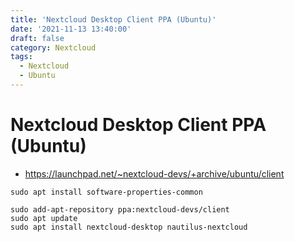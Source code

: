 ```yaml
---
title: 'Nextcloud Desktop Client PPA (Ubuntu)'
date: '2021-11-13 13:40:00'
draft: false
category: Nextcloud
tags:
  - Nextcloud
  - Ubuntu
---
```

# Nextcloud Desktop Client PPA (Ubuntu)
- <https://launchpad.net/~nextcloud-devs/+archive/ubuntu/client>

```shell
sudo apt install software-properties-common

sudo add-apt-repository ppa:nextcloud-devs/client
sudo apt update
sudo apt install nextcloud-desktop nautilus-nextcloud
```

